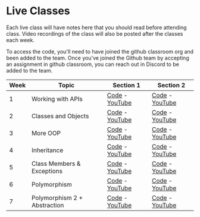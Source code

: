 # Live Classes

Each live class will have notes here that you should read before attending class.
Video recordings of the class will also be posted after the classes each week.

To access the code, you'll need to have joined the github classroom org and been
added to the team. Once you've joined the Github team by accepting an assignment
in github classroom, you can reach out in Discord to be added to the team.

| Week | Topic                        | Section 1                                   | Section 2                                   |
| ---- | ---------------------------- | ------------------------------------------- | ------------------------------------------- |
| 1    | Working with APIs            | [Code][w1-s1-code] - [YouTube][w1-s1-video] | [Code][w1-s2-code] - [YouTube][w1-s2-video] |
| 2    | Classes and Objects          | [Code][w2-s1-code] - [YouTube][w2-s1-video] | [Code][w2-s2-code] - [YouTube][w2-s2-video] |
| 3    | More OOP                     | [Code][w3-s1-code] - [YouTube][w3-s1-video] | [Code][w3-s2-code] - [YouTube][w3-s2-video] |
| 4    | Inheritance                  | [Code][w4-s1-code] - [YouTube][w4-s1-video] | [Code][w4-s2-code] - [YouTube][w4-s2-video] |
| 5    | Class Members & Exceptions   | [Code][w5-s1-code] - [YouTube][w5-s1-video] | [Code][w5-s2-code] - [YouTube][w5-s2-video] |
| 6    | Polymorphism                 | [Code][w6-s1-code] - [YouTube][w6-s1-video] | [Code][w6-s2-code] - [YouTube][w6-s2-video] |
| 7    | Polymorphism 2 + Abstraction | [Code][w7-s1-code] - [YouTube][w7-s1-video] | [Code][w7-s2-code] - [YouTube][w7-s2-video] |

[w1-s1-code]: https://replit.com/@section1-wed/Class1-APIs-Class-Solution#main.py
[w1-s2-code]: https://replit.com/@section2-thur/Class1-APIs-Solution#main.py
[w1-s1-video]: https://youtu.be/fkEGTRGEgBI
[w1-s2-video]: https://youtu.be/PTNfKQePNtk
[w2-s1-code]: https://replit.com/@section1-wed/class2-classes-objects-solution#main.py
[w2-s2-code]: https://replit.com/@section2-thur/class2-classes-objects-solution#main.py
[w2-s1-video]: https://youtu.be/9dzQnEWe4tQ
[w2-s2-video]: https://youtu.be/jGr4h_r-rpU
[w3-s1-code]: https://replit.com/@section1-wed/class3-tabletennis-solution#main.py
[w3-s2-code]: https://replit.com/@section2-thur/class3-tabletennis-solution#main.py
[w3-s1-video]: https://youtu.be/Du-d9e3SKvg
[w3-s2-video]: https://youtu.be/Du-d9e3SKvg
[w4-s1-code]: https://replit.com/@section1-wed/class4-inheritance-solution#volleyball.py
[w4-s2-code]: https://replit.com/@section2-thur/class4-inheritance-solution#volleyball.py
[w4-s1-video]: https://youtu.be/sBZILWWMX94
[w4-s2-video]: https://youtu.be/sBZILWWMX94
[w5-s1-code]: https://replit.com/@section1-wed/class5-classmembers-solution
[w5-s2-code]: https://replit.com/@section2-thur/class5-classmembers-exceptions-solution
[w5-s1-video]: https://youtu.be/QB6jcSLUAFY
[w5-s2-video]: https://youtu.be/2thcl_Mh1PA
[w6-s1-code]: https://replit.com/@section1-wed/class6-polymorphism-solution
[w6-s2-code]: https://replit.com/@section2-thur/class6-polymorphism-solution
[w6-s1-video]: https://youtu.be/MxosSjkNr90
[w6-s2-video]: https://youtu.be/MxosSjkNr90
[w7-s1-code]: https://replit.com/@section1-wed/class7-poly-abstraction-solution
[w7-s2-code]: https://replit.com/@section2-thur/class7-poly-abstraction-solution
[w7-s1-video]: https://youtu.be/2LZ6clQvhdQ
[w7-s2-video]: https://youtu.be/EoSkcFSrF5c
